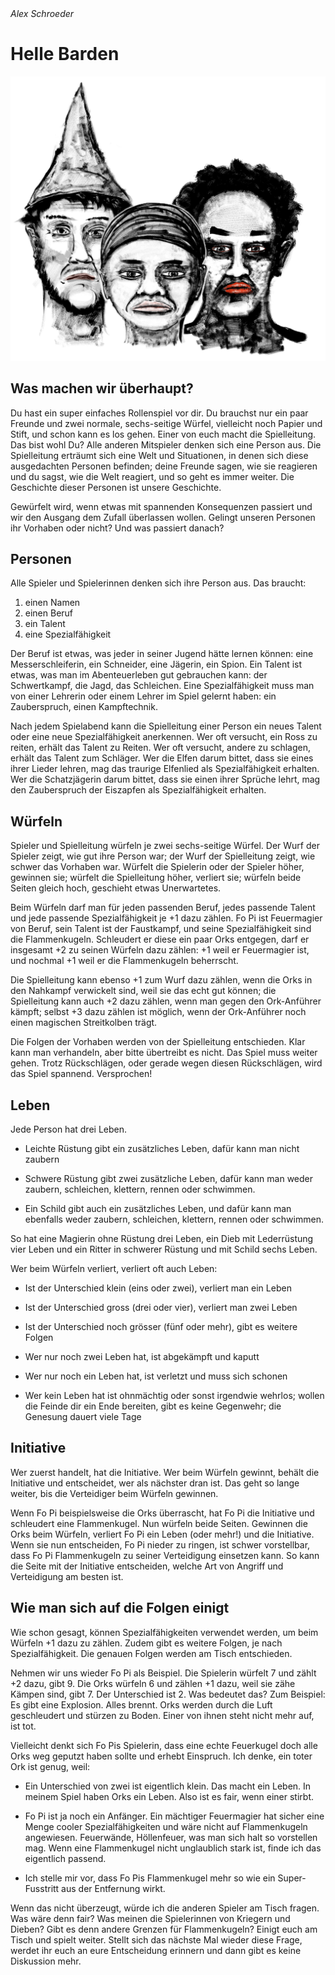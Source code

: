 <address>Alex Schroeder</address>

# Helle Barden

<p class="title"><img src="just-halberds.png" /></p>

## Was machen wir überhaupt?

Du hast ein super einfaches Rollenspiel vor dir. Du brauchst nur ein
paar Freunde und zwei normale, sechs-seitige Würfel, vielleicht noch
Papier und Stift, und schon kann es los gehen. Einer von euch macht
die Spielleitung. Das bist wohl Du? Alle anderen Mitspieler denken
sich eine Person aus. Die Spielleitung erträumt sich eine Welt und
Situationen, in denen sich diese ausgedachten Personen befinden; deine
Freunde sagen, wie sie reagieren und du sagst, wie die Welt reagiert,
und so geht es immer weiter. Die Geschichte dieser Personen ist unsere
Geschichte.

Gewürfelt wird, wenn etwas mit spannenden Konsequenzen passiert und
wir den Ausgang dem Zufall überlassen wollen. Gelingt unseren Personen
ihr Vorhaben oder nicht? Und was passiert danach?

## Personen

Alle Spieler und Spielerinnen denken sich ihre Person aus. Das
braucht:

1. einen Namen
2. einen Beruf
3. ein Talent
4. eine Spezialfähigkeit

Der Beruf ist etwas, was jeder in seiner Jugend hätte lernen können:
eine Messerschleiferin, ein Schneider, eine Jägerin, ein Spion. Ein
Talent ist etwas, was man im Abenteuerleben gut gebrauchen kann: der
Schwertkampf, die Jagd, das Schleichen. Eine Spezialfähigkeit muss man
von einer Lehrerin oder einem Lehrer im Spiel gelernt haben: ein
Zauberspruch, einen Kampftechnik.

Nach jedem Spielabend kann die Spielleitung einer Person ein neues
Talent oder eine neue Spezialfähigkeit anerkennen. Wer oft versucht,
ein Ross zu reiten, erhält das Talent zu Reiten. Wer oft versucht,
andere zu schlagen, erhält das Talent zum Schläger. Wer die Elfen
darum bittet, dass sie eines ihrer Lieder lehren, mag das traurige
Elfenlied als Spezialfähigkeit erhalten. Wer die Schatzjägerin darum
bittet, dass sie einen ihrer Sprüche lehrt, mag den Zauberspruch der
Eiszapfen als Spezialfähigkeit erhalten.

## Würfeln

Spieler und Spielleitung würfeln je zwei sechs-seitige Würfel. Der
Wurf der Spieler zeigt, wie gut ihre Person war; der Wurf der
Spielleitung zeigt, wie schwer das Vorhaben war. Würfelt die Spielerin
oder der Spieler höher, gewinnen sie; würfelt die Spielleitung höher,
verliert sie; würfeln beide Seiten gleich hoch, geschieht etwas
Unerwartetes.

Beim Würfeln darf man für jeden passenden Beruf, jedes passende Talent
und jede passende Spezialfähigkeit je +1 dazu zählen. Fo Pi ist
Feuermagier von Beruf, sein Talent ist der Faustkampf, und seine
Spezialfähigkeit sind die Flammenkugeln. Schleudert er diese ein paar
Orks entgegen, darf er insgesamt +2 zu seinen Würfeln dazu zählen: +1
weil er Feuermagier ist, und nochmal +1 weil er die Flammenkugeln
beherrscht.

Die Spielleitung kann ebenso +1 zum Wurf dazu zählen, wenn die Orks in
den Nahkampf verwickelt sind, weil sie das echt gut können; die
Spielleitung kann auch +2 dazu zählen, wenn man gegen den Ork-Anführer
kämpft; selbst +3 dazu zählen ist möglich, wenn der Ork-Anführer noch
einen magischen Streitkolben trägt.

Die Folgen der Vorhaben werden von der Spielleitung entschieden. Klar
kann man verhandeln, aber bitte übertreibt es nicht. Das Spiel muss
weiter gehen. Trotz Rückschlägen, oder gerade wegen diesen
Rückschlägen, wird das Spiel spannend. Versprochen!

## Leben

Jede Person hat drei Leben.

- Leichte Rüstung gibt ein zusätzliches Leben, dafür kann man nicht zaubern

- Schwere Rüstung gibt zwei zusätzliche Leben, dafür kann man weder
  zaubern, schleichen, klettern, rennen oder schwimmen.

- Ein Schild gibt auch ein zusätzliches Leben, und dafür kann man
  ebenfalls weder zaubern, schleichen, klettern, rennen oder
  schwimmen.

So hat eine Magierin ohne Rüstung drei Leben, ein Dieb mit
Lederrüstung vier Leben und ein Ritter in schwerer Rüstung und mit
Schild sechs Leben.

Wer beim Würfeln verliert, verliert oft auch Leben:

- Ist der Unterschied klein (eins oder zwei), verliert man ein Leben

- Ist der Unterschied gross (drei oder vier), verliert man zwei Leben

- Ist der Unterschied noch grösser (fünf oder mehr), gibt es weitere
  Folgen

- Wer nur noch zwei Leben hat, ist abgekämpft und kaputt

- Wer nur noch ein Leben hat, ist verletzt und muss sich schonen

- Wer kein Leben hat ist ohnmächtig oder sonst irgendwie wehrlos;
  wollen die Feinde dir ein Ende bereiten, gibt es keine Gegenwehr;
  die Genesung dauert viele Tage

## Initiative

Wer zuerst handelt, hat die Initiative. Wer beim Würfeln gewinnt,
behält die Initiative und entscheidet, wer als nächster dran ist. Das
geht so lange weiter, bis die Verteidiger beim Würfeln gewinnen.

Wenn Fo Pi beispielsweise die Orks überrascht, hat Fo Pi die
Initiative und schleudert eine Flammenkugel. Nun würfeln beide Seiten.
Gewinnen die Orks beim Würfeln, verliert Fo Pi ein Leben (oder mehr!)
und die Initiative. Wenn sie nun entscheiden, Fo Pi nieder zu ringen,
ist schwer vorstellbar, dass Fo Pi Flammenkugeln zu seiner
Verteidigung einsetzen kann. So kann die Seite mit der Initiative
entscheiden, welche Art von Angriff und Verteidigung am besten ist.

## Wie man sich auf die Folgen einigt

Wie schon gesagt, können Spezialfähigkeiten verwendet werden, um beim
Würfeln +1 dazu zu zählen. Zudem gibt es weitere Folgen, je nach
Spezialfähigkeit. Die genauen Folgen werden am Tisch entschieden.

Nehmen wir uns wieder Fo Pi als Beispiel. Die Spielerin würfelt 7 und
zählt +2 dazu, gibt 9. Die Orks würfeln 6 und zählen +1 dazu, weil sie
zähe Kämpen sind, gibt 7. Der Unterschied ist 2. Was bedeutet das? Zum
Beispiel: Es gibt eine Explosion. Alles brennt. Orks werden durch die
Luft geschleudert und stürzen zu Boden. Einer von ihnen steht nicht
mehr auf, ist tot.

Vielleicht denkt sich Fo Pis Spielerin, dass eine echte Feuerkugel
doch alle Orks weg geputzt haben sollte und erhebt Einspruch. Ich
denke, ein toter Ork ist genug, weil:

- Ein Unterschied von zwei ist eigentlich klein. Das macht ein Leben.
  In meinem Spiel haben Orks ein Leben. Also ist es fair, wenn einer
  stirbt.

- Fo Pi ist ja noch ein Anfänger. Ein mächtiger Feuermagier hat sicher
  eine Menge cooler Spezialfähigkeiten und wäre nicht auf
  Flammenkugeln angewiesen. Feuerwände, Höllenfeuer, was man sich halt
  so vorstellen mag. Wenn eine Flammenkugel nicht unglaublich stark
  ist, finde ich das eigentlich passend.

- Ich stelle mir vor, dass Fo Pis Flammenkugel mehr so wie ein
  Super-Fusstritt aus der Entfernung wirkt.

Wenn das nicht überzeugt, würde ich die anderen Spieler am Tisch
fragen. Was wäre denn fair? Was meinen die Spielerinnen von Kriegern
und Dieben? Gibt es denn andere Grenzen für Flammenkugeln? Einigt euch
am Tisch und spielt weiter. Stellt sich das nächste Mal wieder diese
Frage, werdet ihr euch an eure Entscheidung erinnern und dann gibt es
keine Diskussion mehr.
